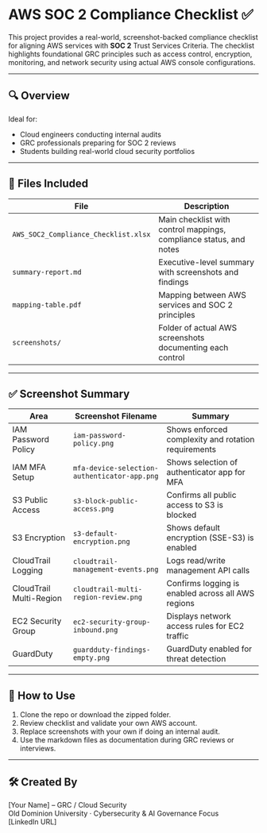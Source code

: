 # AWS SOC 2 Compliance Checklist ✅

This project provides a real-world, screenshot-backed compliance checklist for aligning AWS services with **SOC 2** Trust Services Criteria. The checklist highlights foundational GRC principles such as access control, encryption, monitoring, and network security using actual AWS console configurations.

---

## 🔍 Overview

Ideal for:
- Cloud engineers conducting internal audits
- GRC professionals preparing for SOC 2 reviews
- Students building real-world cloud security portfolios

---

## 📂 Files Included

| File | Description |
|------|-------------|
| `AWS_SOC2_Compliance_Checklist.xlsx` | Main checklist with control mappings, compliance status, and notes |
| `summary-report.md` | Executive-level summary with screenshots and findings |
| `mapping-table.pdf` | Mapping between AWS services and SOC 2 principles |
| `screenshots/` | Folder of actual AWS screenshots documenting each control |

---

## ✅ Screenshot Summary

| Area | Screenshot Filename | Summary |
|------|----------------------|---------|
| IAM Password Policy | `iam-password-policy.png` | Shows enforced complexity and rotation requirements |
| IAM MFA Setup | `mfa-device-selection-authenticator-app.png` | Shows selection of authenticator app for MFA |
| S3 Public Access | `s3-block-public-access.png` | Confirms all public access to S3 is blocked |
| S3 Encryption | `s3-default-encryption.png` | Shows default encryption (SSE-S3) is enabled |
| CloudTrail Logging | `cloudtrail-management-events.png` | Logs read/write management API calls |
| CloudTrail Multi-Region | `cloudtrail-multi-region-review.png` | Confirms logging is enabled across all AWS regions |
| EC2 Security Group | `ec2-security-group-inbound.png` | Displays network access rules for EC2 traffic |
| GuardDuty | `guardduty-findings-empty.png` | GuardDuty enabled for threat detection |

---

## 🧠 How to Use

1. Clone the repo or download the zipped folder.
2. Review checklist and validate your own AWS account.
3. Replace screenshots with your own if doing an internal audit.
4. Use the markdown files as documentation during GRC reviews or interviews.

---

## 🛠️ Created By

[Your Name] – GRC / Cloud Security  
Old Dominion University · Cybersecurity & AI Governance Focus  
[LinkedIn URL]  
